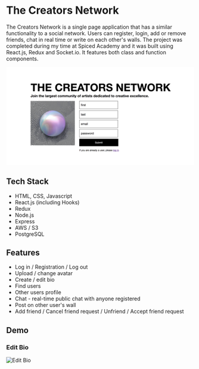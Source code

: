 # The Creators Network

The Creators Network is a single page application that has a similar functionality to a social network. Users can register, login, add or remove friends, chat in real time or write on each other's walls. The project was completed during my time at Spiced Academy and it was built using React.js, Redux and Socket.io. It features both class and function components.

![Social Network Preview](images/social-network.png)

## Tech Stack

- HTML, CSS, Javascript
- React.js (including Hooks)
- Redux
- Node.js
- Express
- AWS / S3
- PostgreSQL

## Features

- Log in / Registration / Log out
- Upload / change avatar
- Create / edit bio
- Find users
- Other users profile
- Chat - real-time public chat with anyone registered
- Post on other user's wall
- Add friend / Cancel friend request / Unfriend / Accept friend request

## Demo

### Edit Bio

![Edit Bio](images/edit-bio.png)
